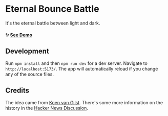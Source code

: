 # Eternal Bounce Battle

It's the eternal battle between light and dark.


#### :sparkles: [See Demo](https://ewacuna.github.io/bounce-battle/)

## Development

Run `npm install` and then `npm run dev` for a dev server. Navigate to `http://localhost:5173/`. The app will automatically reload if you change any of the source files.

## Credits

The idea came from [Koen van Gilst](https://github.com/vnglst/pong-wars). There's some more information on the history in the [Hacker News Discussion](https://news.ycombinator.com/item?id=39159418).